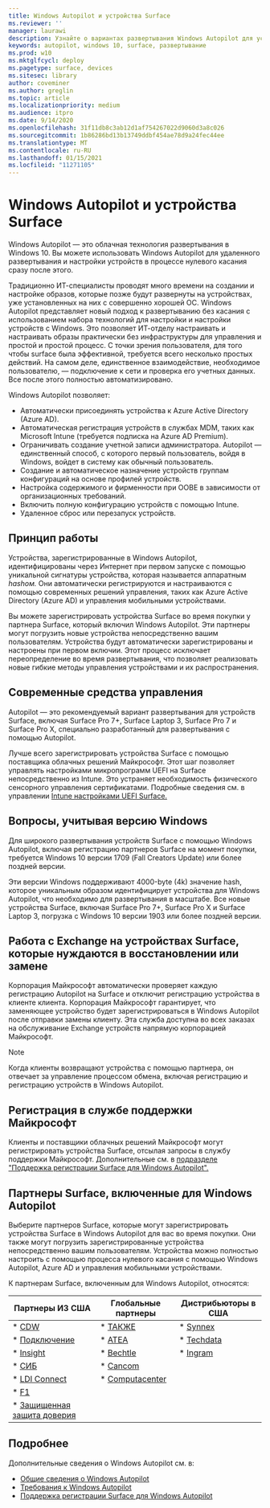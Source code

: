 ```yaml
---
title: Windows Autopilot и устройства Surface
ms.reviewer: ''
manager: laurawi
description: Узнайте о вариантах развертывания Windows Autopilot для устройств Surface.
keywords: autopilot, windows 10, surface, развертывание
ms.prod: w10
ms.mktglfcycl: deploy
ms.pagetype: surface, devices
ms.sitesec: library
author: coveminer
ms.author: greglin
ms.topic: article
ms.localizationpriority: medium
ms.audience: itpro
ms.date: 9/14/2020
ms.openlocfilehash: 31f11db8c3ab12d1af754267022d9060d3a8c026
ms.sourcegitcommit: 1b86286bd13b13749ddbf454ae78d9a24fec44ee
ms.translationtype: MT
ms.contentlocale: ru-RU
ms.lasthandoff: 01/15/2021
ms.locfileid: "11271105"
---
```

# Windows Autopilot и устройства Surface

Windows Autopilot — это облачная технология развертывания в Windows 10. Вы можете использовать Windows Autopilot для удаленного развертывания и настройки устройств в процессе нулевого касания сразу после этого.

Традиционно ИТ-специалисты проводят много времени на создании и настройке образов, которые позже будут развернуты на устройствах, уже установленных на них с совершенно хорошей ОС. Windows Autopilot представляет новый подход к развертыванию без касания с использованием набора технологий для настройки и настройки устройств с Windows. Это позволяет ИТ-отделу настраивать и настраивать образы практически без инфраструктуры для управления и простой и простой процесс. С точки зрения пользователя, для того чтобы surface была эффективной, требуется всего несколько простых действий. На самом деле, единственное взаимодействие, необходимое пользователю, — подключение к сети и проверка его учетных данных. Все после этого полностью автоматизировано.

Windows Autopilot позволяет:

- Автоматически присоединять устройства к Azure Active Directory (Azure AD).
- Автоматическая регистрация устройств в службах MDM, таких как Microsoft Intune (требуется подписка на Azure AD Premium).
- Ограничивать создание учетной записи администратора. Autopilot — единственный способ, с которого первый пользователь, войдя в Windows, войдет в систему как обычный пользователь.
- Создание и автоматическое назначение устройств группам конфигураций на основе профилей устройств.
- Настройка содержимого и фирменности при OOBE в зависимости от организационных требований.
- Включить полную конфигурацию устройств с помощью Intune.
- Удаленное сброс или перезапуск устройств.

## Принцип работы

Устройства, зарегистрированные в Windows Autopilot, идентифицированы через Интернет при первом запуске с помощью уникальной сигнатуры устройства, которая называется аппаратным *hashом.* Они автоматически регистрируются и настраиваются с помощью современных решений управления, таких как Azure Active Directory (Azure AD) и управления мобильными устройствами.

Вы можете зарегистрировать устройства Surface во время покупки у партнера Surface, который включил Windows Autopilot. Эти партнеры могут погрузить новые устройства непосредственно вашим пользователям. Устройства будут автоматически зарегистрированы и настроены при первом включии. Этот процесс исключает переопределение во время развертывания, что позволяет реализовать новые гибкие методы управления устройствами и их распространения.

## Современные средства управления

Autopilot — это рекомендуемый вариант развертывания для устройств Surface, включая Surface Pro 7+, Surface Laptop 3, Surface Pro 7 и Surface Pro X, специально разработанный для развертывания с помощью Autopilot.

 Лучше всего зарегистрировать устройства Surface с помощью поставщика облачных решений Майкрософт. Этот шаг позволяет управлять настройками микропрограмм UEFI на Surface непосредственно из Intune. Это устраняет необходимость физического сенсорного управления сертификатами. Подробные сведения см. в управлении [Intune настройками UEFI Surface.](surface-manage-dfci-guide.md)

## Вопросы, учитывая версию Windows

Для широкого развертывания устройств Surface с помощью Windows Autopilot, включая регистрацию партнеров Surface на момент покупки, требуется Windows 10 версии 1709 (Fall Creators Update) или более поздней версии.

Эти версии Windows поддерживают 4000-byte (4k) значение hash, которое уникальным образом идентифицирует устройства для Windows Autopilot, что необходимо для развертывания в масштабе. Все новые устройства Surface, включая Surface Pro 7+, Surface Pro X и Surface Laptop 3, погрузка с Windows 10 версии 1903 или более поздней версии.

## Работа с Exchange на устройствах Surface, которые нуждаются в восстановлении или замене

Корпорация Майкрософт автоматически проверяет каждую регистрацию Autopilot на Surface и отключит регистрацию устройства в клиенте клиента.  Корпорация Майкрософт гарантирует, что заменяющее устройство будет зарегистрироваться в Windows Autopilot после отправки замены клиенту. Эта служба доступна во всех заказах на обслуживание Exchange устройств напрямую корпорацией Майкрософт.

> [!NOTE]
> Когда клиенты возвращают устройства с помощью партнера, он отвечает за управление процессом обмена, включая регистрацию и регистрацию устройств в Windows Autopilot.

## Регистрация в службе поддержки Майкрософт

Клиенты и поставщики облачных решений Майкрософт могут регистрировать устройства Surface, отсылая запросы в службу поддержки Майкрософт. Дополнительные см. в [подразделе "Поддержка регистрации Surface для Windows Autopilot".](surface-autopilot-registration-support.md)

## Партнеры Surface, включенные для Windows Autopilot

Выберите партнеров Surface, которые могут зарегистрировать устройства Surface в Windows Autopilot для вас во время покупки. Они также могут погрузить зарегистрированные устройства непосредственно вашим пользователям. Устройства можно полностью настроить с помощью процесса нулевого касания с помощью Windows Autopilot, Azure AD и управления мобильными устройствами.

К партнерам Surface, включенным для Windows Autopilot, относятся:

| Партнеры ИЗ США | Глобальные партнеры | Дистрибьюторы в США |
|--------------|---------------|-------------------|
| * [CDW](https://www.cdw.com/) | * [ТАКЖЕ](https://www.also.com/ec/cms5/de_1010/1010_anbieter/microsoft/windows-autopilot/index.jsp) | * [Synnex](https://www.synnexcorp.com/us/microsoft/surface-autopilot/)  |
| * [Подключение](https://www.connection.com/brand/microsoft/microsoft-surface)   | * [ATEA](https://www.atea.com/) | * [Techdata](https://www.techdata.com/)  |
| * [Insight](https://www.insight.com/en_US/buy/partner/microsoft/surface/windows-autopilot.html)  | * [Bechtle](https://www.bechtle.com/marken/microsoft/microsoft-windows-autopilot) | * [Ingram](https://go.microsoft.com/fwlink/p/?LinkID=2128954)   |
| * [СИБ](https://www.shi.com/Surface) | * [Cancom](https://www.cancom.de/) |    |
| * [LDI Connect](https://www.myldi.com/managed-it/)  | * [Computacenter](https://www.computacenter.com/uk) |    |
| * [F1](https://www.functiononeit.com/#empower)  |   |  |
| * [Защищенная защита доверия](https://go.microsoft.com/fwlink/p/?LinkID=2129005) | | | 

## Подробнее

Дополнительные сведения о Windows Autopilot см. в:
- [Общие сведения о Windows Autopilot](https://docs.microsoft.com/windows/deployment/windows-autopilot/windows-10-autopilot)
- [Требования к Windows Autopilot](https://docs.microsoft.com/windows/deployment/windows-autopilot/windows-autopilot-requirements)
- [Поддержка регистрации Surface для Windows Autopilot](surface-autopilot-registration-support.md)